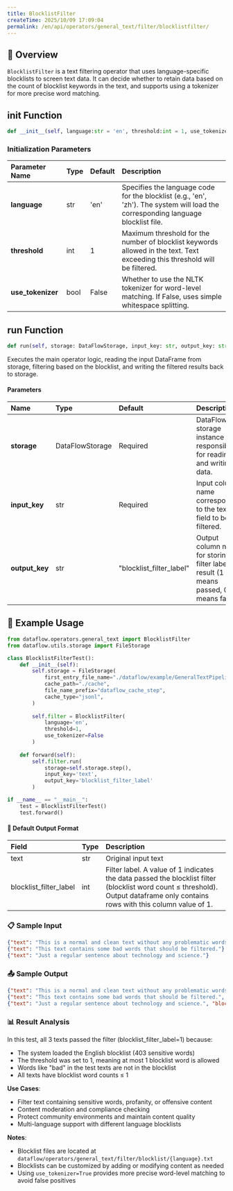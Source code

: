 ```yaml
---
title: BlocklistFilter
createTime: 2025/10/09 17:09:04
permalink: /en/api/operators/general_text/filter/blocklistfilter/
---
```


## 📘 Overview

`BlocklistFilter` is a text filtering operator that uses language-specific blocklists to screen text data. It can decide whether to retain data based on the count of blocklist keywords in the text, and supports using a tokenizer for more precise word matching.

## __init__ Function

```python
def __init__(self, language:str = 'en', threshold:int = 1, use_tokenizer:bool = False)
```

### Initialization Parameters

| Parameter Name | Type | Default | Description |
| :--- | :--- | :--- | :--- |
| **language** | str | 'en' | Specifies the language code for the blocklist (e.g., 'en', 'zh'). The system will load the corresponding language blocklist file. |
| **threshold** | int | 1 | Maximum threshold for the number of blocklist keywords allowed in the text. Text exceeding this threshold will be filtered. |
| **use_tokenizer** | bool | False | Whether to use the NLTK tokenizer for word-level matching. If False, uses simple whitespace splitting. |

## run Function

```python
def run(self, storage: DataFlowStorage, input_key: str, output_key: str = 'blocklist_filter_label')
```

Executes the main operator logic, reading the input DataFrame from storage, filtering based on the blocklist, and writing the filtered results back to storage.

#### Parameters

| Name | Type | Default | Description |
| :--- | :--- | :--- | :--- |
| **storage** | DataFlowStorage | Required | DataFlow storage instance responsible for reading and writing data. |
| **input_key** | str | Required | Input column name corresponding to the text field to be filtered. |
| **output_key** | str | "blocklist_filter_label" | Output column name for storing the filter label result (1 means passed, 0 means failed). |

## 🧠 Example Usage

```python
from dataflow.operators.general_text import BlocklistFilter
from dataflow.utils.storage import FileStorage

class BlocklistFilterTest():
    def __init__(self):
        self.storage = FileStorage(
            first_entry_file_name="./dataflow/example/GeneralTextPipeline/blocklist_test_input.jsonl",
            cache_path="./cache",
            file_name_prefix="dataflow_cache_step",
            cache_type="jsonl",
        )
        
        self.filter = BlocklistFilter(
            language='en',
            threshold=1,
            use_tokenizer=False
        )
        
    def forward(self):
        self.filter.run(
            storage=self.storage.step(),
            input_key='text',
            output_key='blocklist_filter_label'
        )

if __name__ == "__main__":
    test = BlocklistFilterTest()
    test.forward()
```

#### 🧾 Default Output Format

| Field | Type | Description |
| :--- | :--- | :--- |
| text | str | Original input text |
| blocklist_filter_label | int | Filter label. A value of 1 indicates the data passed the blocklist filter (blocklist word count ≤ threshold). Output dataframe only contains rows with this column value of 1. |

### 📋 Sample Input

```json
{"text": "This is a normal and clean text without any problematic words."}
{"text": "This text contains some bad words that should be filtered."}
{"text": "Just a regular sentence about technology and science."}
```

### 📤 Sample Output

```json
{"text": "This is a normal and clean text without any problematic words.", "blocklist_filter_label": 1}
{"text": "This text contains some bad words that should be filtered.", "blocklist_filter_label": 1}
{"text": "Just a regular sentence about technology and science.", "blocklist_filter_label": 1}
```

### 📊 Result Analysis

In this test, all 3 texts passed the filter (blocklist_filter_label=1) because:
- The system loaded the English blocklist (403 sensitive words)
- The threshold was set to 1, meaning at most 1 blocklist word is allowed
- Words like "bad" in the test texts are not in the blocklist
- All texts have blocklist word counts ≤ 1

**Use Cases**:
- Filter text containing sensitive words, profanity, or offensive content
- Content moderation and compliance checking
- Protect community environments and maintain content quality
- Multi-language support with different language blocklists

**Notes**:
- Blocklist files are located at `dataflow/operators/general_text/filter/blocklist/{language}.txt`
- Blocklists can be customized by adding or modifying content as needed
- Using `use_tokenizer=True` provides more precise word-level matching to avoid false positives
